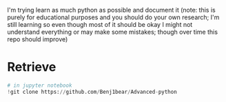 I'm trying learn as much python as possible and document it (note: this is purely for educational purposes and you should do your own research; I'm still learning so even though most of it should be okay I might not understand everything or may make some mistakes; though over time this repo should improve)
# Retrieve
```python
# in jupyter notebook
!git clone https://github.com/Benj1bear/Advanced-python
```
